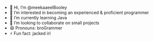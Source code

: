 - 👋 Hi, I’m @meekaaeelBooley
- 👀 I’m interested in becoming an experienced & proficient programmer
- 🌱 I’m currently learning Java
- 💞️ I’m looking to collaborate on small projects
- 😄 Pronouns: broGrammer
- ⚡ Fun fact: jacked irl

<!---
meekaaeelBooley/meekaaeelBooley is a ✨ special ✨ repository because its `README.md` (this file) appears on your GitHub profile.
You can click the Preview link to take a look at your changes.
--->
